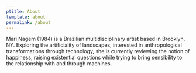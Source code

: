 ```yaml
---
ptitle: About
template: about
permalink: /about
---
```

Mari Nagem (1984) is a Brazilian multidisciplinary artist based in Brooklyn, NY. Exploring the artificiality of landscapes, interested in anthropological transformations through technology, she is currently reviewing the notion of happiness, raising existential questions while trying to bring sensibility to the relationship with and through machines.
